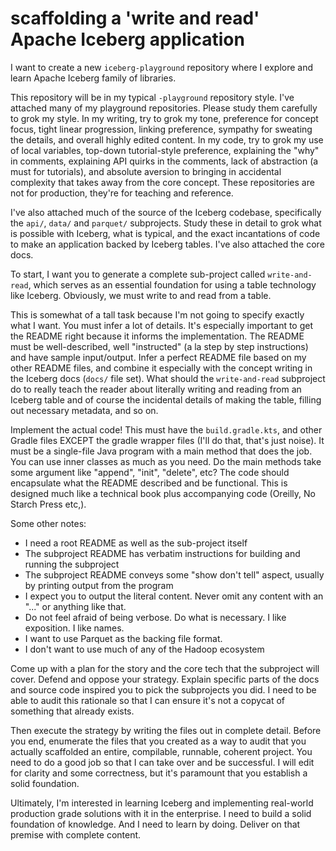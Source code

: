 # scaffolding a 'write and read' Apache Iceberg application

I want to create a new `iceberg-playground` repository where I explore and learn Apache Iceberg family of libraries.

This repository will be in my typical `-playground` repository style. I've attached many of my playground
repositories. Please study them carefully to grok my style. In my writing, try to grok my tone, preference for concept
focus, tight linear progression, linking preference, sympathy for sweating the details, and overall highly edited content.
In my code, try to grok my use of local variables, top-down tutorial-style preference, explaining the "why" in comments,
explaining API quirks in the comments, lack of abstraction (a must for tutorials), and absolute aversion to bringing in
accidental complexity that takes away from the core concept. These repositories are not for production, they're for
teaching and reference. 

I've also attached much of the source of the Iceberg codebase, specifically the `api/`, `data/` and `parquet/` subprojects. Study
these in detail to grok what is possible with Iceberg, what is typical, and the exact incantations of code to make an
application backed by Iceberg tables. I've also attached the core docs.

To start, I want you to generate a complete sub-project called `write-and-read`, which serves as an essential foundation
for using a table technology like Iceberg. Obviously, we must write to and read from a table. 

This is somewhat of a tall task because I'm not going to specify exactly what I want. You must infer a lot of details.
It's especially important to get the README right because it informs the implementation. The README must be well-described,
well "instructed" (a la step by step instructions) and have sample input/output. Infer a perfect README file based on my
other README files, and combine it especially with the concept writing in the Iceberg docs (`docs/` file set). What
should the `write-and-read` subproject do to really teach the reader about literally writing and reading from an Iceberg
table and of course the incidental details of making the table, filling out necessary metadata, and so on.

Implement the actual code! This must have the `build.gradle.kts`, and other Gradle files EXCEPT the gradle wrapper
files (I'll do that, that's just noise). It must be a single-file Java program with a main method that does the job. You can use inner
classes as much as you need. Do the main methods take some argument like "append", "init", "delete", etc? The code should
encapsulate what the README described and be functional. This is designed much like a technical book plus accompanying
code (Oreilly, No Starch Press etc,).

Some other notes:

* I need a root README as well as the sub-project itself
* The subproject README has verbatim instructions for building and running the subproject
* The subproject README conveys some "show don't tell" aspect, usually by printing output from the program
* I expect you to output the literal content. Never omit any content with an "..." or anything like that.
* Do not feel afraid of being verbose. Do what is necessary. I like exposition. I like names.
* I want to use Parquet as the backing file format.
* I don't want to use much of any of the Hadoop ecosystem  

Come up with a plan for the story and the core tech that the subproject will cover. Defend and oppose your strategy.
Explain specific parts of the docs and source code inspired you to pick the subprojects you did. I need to be able to
audit this rationale so that I can ensure it's not a copycat of something that already exists. 

Then execute the strategy by writing the files out in complete detail. Before you end, enumerate the files that you
created as a way to audit that you actually scaffolded an entire, compilable, runnable, coherent project.
You need to do a good job so that I can take over and be successful. I will edit for clarity and some correctness, but
it's paramount that you establish a solid foundation.

Ultimately, I'm interested in learning Iceberg and implementing real-world production grade solutions with it in the
enterprise. I need to build a solid foundation of knowledge. And I need to learn by doing. Deliver on that premise with
complete content.
